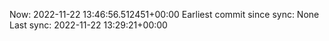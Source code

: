Now: 2022-11-22 13:46:56.512451+00:00 Earliest commit since sync: None Last sync: 2022-11-22 13:29:21+00:00
